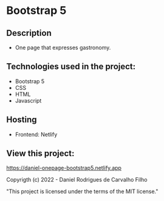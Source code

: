 # Bootstrap 5

## Description

- One page that expresses gastronomy.

## Technologies used in the project:

- Bootstrap 5
- CSS
- HTML
- Javascript

## Hosting

- Frontend: Netlify

## View this project:

https://daniel-onepage-bootstrap5.netlify.app

Copyrigth (c) 2022 - Daniel Rodrigues de Carvalho Filho

"This project is licensed under the terms of the MIT license."

